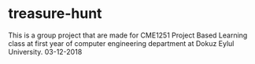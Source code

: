 # treasure-hunt
This is a group project that are made for CME1251 Project Based Learning class at first year of computer engineering department at Dokuz Eylul University. 03-12-2018
